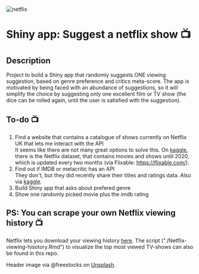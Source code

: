 ![netflix](https://images.unsplash.com/photo-1522869635100-9f4c5e86aa37?ixlib=rb-1.2.1&ixid=eyJhcHBfaWQiOjEyMDd9&auto=format&fit=crop&w=1050&q=80)  

# Shiny app: Suggest a netflix show :tv:

## Description
Project to build a Shiny app that randomly suggests ONE viewing suggestion, based on genre preference and critics meta-score. The app is motivated by being faced with an abundance of suggestions, so it will simplify the choice by suggesting only one excellent film or TV show (the dice can be rolled again, until the user is satisfied with the suggestion).  

## To-do :tv:

1. Find a website that contains a catalogue of shows currently on Netflix UK that lets me interact with the API  
It seems like there are not many great options to solve this. On [kaggle](https://www.kaggle.com/shivamb/netflix-shows), there is the Netflix dataset, that contains movies and shows until 2020, which is updated every two months (via Flixable: https://flixable.com/).  
2. Find out if IMDB or metacritic has an API  
They don't, but they did recently share their titles and ratings data. Also via [kaggle](https://www.kaggle.com/ashirwadsangwan/imdb-dataset).  
3. Build Shiny app that asks about prefered genre  
4. Show one randomly picked movie plus the imdb rating

## PS: You can scrape your own Netflix viewing history :tv:

Netflix lets you download your viewing history [here](https://www.netflix.com/ViewingActivity). The script ("./Netflix-viewing-hisotory.Rmd") to visualize the top most viewed TV-shows can also be found in this repo.  

Header image via @freestocks on [Unsplash](https://unsplash.com/photos/11SgH7U6TmI).
